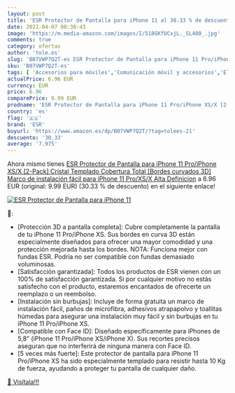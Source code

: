 ```yaml
---
layout: post
title: 'ESR Protector de Pantalla para iPhone 11 al 30.33 % de descuento'
date: 2021-04-07 00:30:43
image: 'https://m.media-amazon.com/images/I/518GKfUCxjL._SL400_.jpg'
comments: true
category: ofertas
author: 'tole.es'
slug: 'B07VWP7Q2T-es ESR Protector de Pantalla para iPhone 11 Pro/iPhone XS/X...'
sku: 'B07VWP7Q2T-es'
tags: [ 'Accesorios para móviles','Comunicación móvil y accesorios','Electrónica','Mantenimiento, cuidado y reparaciones de teléfonos móviles','Protectores de pantalla para móviles','esr','iphone', ]
actualPrice: 6.96 EUR
currency: EUR
price: 6.96
comparePrice: 9.99 EUR
prodname: 'ESR Protector de Pantalla para iPhone 11 Pro/iPhone XS/X [2-Pack]  Cristal Templado Cobertura Total  [Bordes curvados 3D] Marco de instalación fácil para iPhone 11 Pro/XS/X  Alta Definicion'
country: 'es'
flag: '🇪🇸'
brand: 'ESR'
buyurl: 'https://www.amazon.es/dp/B07VWP7Q2T/?tag=tolees-21'
descuento: '30.33'
average: '7.975'
---
```


Ahora mismo tienes [ESR Protector de Pantalla para iPhone 11 Pro/iPhone XS/X [2-Pack]  Cristal Templado Cobertura Total  [Bordes curvados 3D] Marco de instalación fácil para iPhone 11 Pro/XS/X  Alta Definicion](https://www.amazon.es/dp/B07VWP7Q2T/?tag=tolees-21) a 6.96 EUR (original: 9.99 EUR) (30.33 %  de descuento) en el siguiente enlace!

[![ESR Protector de Pantalla para iPhone 11](https://m.media-amazon.com/images/I/518GKfUCxjL._SL400_.jpg)](https://www.amazon.es/dp/B07VWP7Q2T/?tag=tolees-21)

🔎:

- [Protección 3D a pantalla completa]: Cubre completamente la pantalla de tu iPhone 11 Pro/iPhone XS. Sus bordes en curva 3D están especialmente diseñados para ofrecer una mayor comodidad y una protección mejorada hasta los bordes. NOTA: Funciona mejor con fundas ESR. Podría no ser compatible con fundas demasiado voluminosas.
- [Satisfacción garantizada]: Todos los productos de ESR vienen con un 100% de satisfacción garantizada. Si por cualquier motivo no estás satisfecho con el producto, estaremos encantados de ofrecerte un reemplazo o un reembolso.
- [Instalación sin burbujas]: Incluye de forma gratuita un marco de instalación fácil, paños de microfibra, adhesivos atrapapolvo y toallitas húmedas para asegurar una instalación muy fácil y sin burbujas en tu iPhone 11 Pro/iPhone XS.
- [Compatible con Face ID]: Diseñado específicamente para iPhones de 5,8” (iPhone 11 Pro/iPhone XS/iPhone X). Sus recortes precisos aseguran que no interferirá de ninguna manera con Face ID.
- [5 veces más fuerte]: Este protector de pantalla para iPhone 11 Pro/iPhone XS ha sido especialmente templado para resistir hasta 10 Kg de fuerza, ayudando a proteger tu pantalla de cualquier daño.

[🛒 Visítala!!!](https://www.amazon.es/dp/B07VWP7Q2T/?tag=tolees-21)
